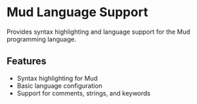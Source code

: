 # Mud Language Support

Provides syntax highlighting and language support for the Mud programming language.

## Features

- Syntax highlighting for Mud
- Basic language configuration
- Support for comments, strings, and keywords
